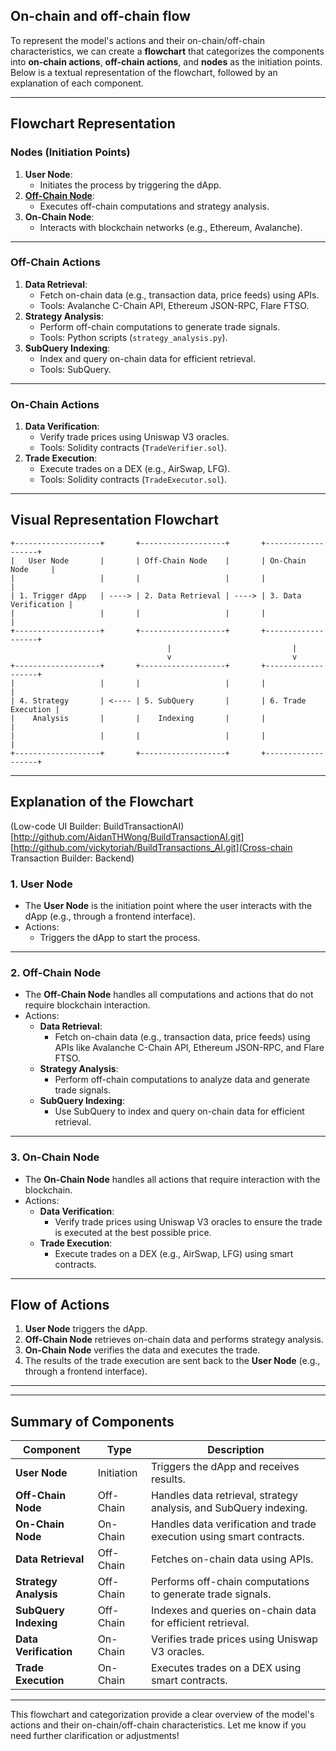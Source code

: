 ## On-chain and off-chain flow
To represent the model's actions and their on-chain/off-chain characteristics, we can create a **flowchart** that categorizes the components into **on-chain actions**, **off-chain actions**, and **nodes** as the initiation points. Below is a textual representation of the flowchart, followed by an explanation of each component.

---

## **Flowchart Representation**

### **Nodes (Initiation Points)**
1. **User Node**:
   - Initiates the process by triggering the dApp.
2. [**Off-Chain Node**]():
   - Executes off-chain computations and strategy analysis.
3. **On-Chain Node**:
   - Interacts with blockchain networks (e.g., Ethereum, Avalanche).

---

### **Off-Chain Actions**
1. **Data Retrieval**:
   - Fetch on-chain data (e.g., transaction data, price feeds) using APIs.
   - Tools: Avalanche C-Chain API, Ethereum JSON-RPC, Flare FTSO.
2. **Strategy Analysis**:
   - Perform off-chain computations to generate trade signals.
   - Tools: Python scripts (`strategy_analysis.py`).
3. **SubQuery Indexing**:
   - Index and query on-chain data for efficient retrieval.
   - Tools: SubQuery.

---

### **On-Chain Actions**
1. **Data Verification**:
   - Verify trade prices using Uniswap V3 oracles.
   - Tools: Solidity contracts (`TradeVerifier.sol`).
2. **Trade Execution**:
   - Execute trades on a DEX (e.g., AirSwap, LFG).
   - Tools: Solidity contracts (`TradeExecutor.sol`).

---

## **Visual Representation Flowchart**

```plaintext
+-------------------+       +-------------------+       +-------------------+
|   User Node       |       | Off-Chain Node    |       | On-Chain Node     |
|                   |       |                   |       |                   |
| 1. Trigger dApp   | ----> | 2. Data Retrieval | ----> | 3. Data Verification |
|                   |       |                   |       |                   |
+-------------------+       +-------------------+       +-------------------+
                                   |                           |
                                   v                           v
+-------------------+       +-------------------+       +-------------------+
|                   |       |                   |       |                   |
| 4. Strategy       | <---- | 5. SubQuery       |       | 6. Trade Execution |
|    Analysis       |       |    Indexing       |       |                   |
|                   |       |                   |       |                   |
+-------------------+       +-------------------+       +-------------------+
```

---

## **Explanation of the Flowchart**
(Low-code UI Builder: BuildTransactionAI)[http://github.com/AidanTHWong/BuildTransactionAI.git]
[http://github.com/vickytoriah/BuildTransactions_AI.git](Cross-chain Transaction Builder: Backend)

### **1. User Node**
- The **User Node** is the initiation point where the user interacts with the dApp (e.g., through a frontend interface).
- Actions:
  - Triggers the dApp to start the process.

---

### **2. Off-Chain Node**
- The **Off-Chain Node** handles all computations and actions that do not require blockchain interaction.
- Actions:
  - **Data Retrieval**:
    - Fetch on-chain data (e.g., transaction data, price feeds) using APIs like Avalanche C-Chain API, Ethereum JSON-RPC, and Flare FTSO.
  - **Strategy Analysis**:
    - Perform off-chain computations to analyze data and generate trade signals.
  - **SubQuery Indexing**:
    - Use SubQuery to index and query on-chain data for efficient retrieval.

---

### **3. On-Chain Node**
- The **On-Chain Node** handles all actions that require interaction with the blockchain.
- Actions:
  - **Data Verification**:
    - Verify trade prices using Uniswap V3 oracles to ensure the trade is executed at the best possible price.
  - **Trade Execution**:
    - Execute trades on a DEX (e.g., AirSwap, LFG) using smart contracts.

---

## **Flow of Actions**

1. **User Node** triggers the dApp.
2. **Off-Chain Node** retrieves on-chain data and performs strategy analysis.
3. **On-Chain Node** verifies the data and executes the trade.
4. The results of the trade execution are sent back to the **User Node** (e.g., through a frontend interface).

---


---

## **Summary of Components**

| **Component**         | **Type**       | **Description**                                                                 |
|------------------------|----------------|---------------------------------------------------------------------------------|
| **User Node**          | Initiation     | Triggers the dApp and receives results.                                         |
| **Off-Chain Node**     | Off-Chain      | Handles data retrieval, strategy analysis, and SubQuery indexing.               |
| **On-Chain Node**      | On-Chain       | Handles data verification and trade execution using smart contracts.            |
| **Data Retrieval**     | Off-Chain      | Fetches on-chain data using APIs.                                               |
| **Strategy Analysis**  | Off-Chain      | Performs off-chain computations to generate trade signals.                      |
| **SubQuery Indexing**  | Off-Chain      | Indexes and queries on-chain data for efficient retrieval.                      |
| **Data Verification**  | On-Chain       | Verifies trade prices using Uniswap V3 oracles.                                 |
| **Trade Execution**    | On-Chain       | Executes trades on a DEX using smart contracts.                                 |

---

This flowchart and categorization provide a clear overview of the model's actions and their on-chain/off-chain characteristics. Let me know if you need further clarification or adjustments!